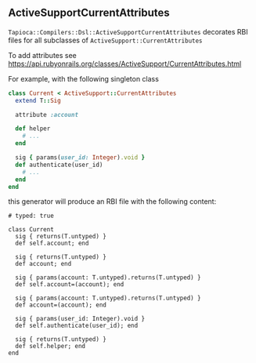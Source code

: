 ## ActiveSupportCurrentAttributes

`Tapioca::Compilers::Dsl::ActiveSupportCurrentAttributes` decorates RBI files for all
subclasses of `ActiveSupport::CurrentAttributes`

To add attributes see https://api.rubyonrails.org/classes/ActiveSupport/CurrentAttributes.html

For example, with the following singleton class

~~~rb
class Current < ActiveSupport::CurrentAttributes
  extend T::Sig

  attribute :account

  def helper
    # ...
  end

  sig { params(user_id: Integer).void }
  def authenticate(user_id)
    # ...
  end
end
~~~

this generator will produce an RBI file with the following content:
~~~rbi
# typed: true

class Current
  sig { returns(T.untyped) }
  def self.account; end

  sig { returns(T.untyped) }
  def account; end

  sig { params(account: T.untyped).returns(T.untyped) }
  def self.account=(account); end

  sig { params(account: T.untyped).returns(T.untyped) }
  def account=(account); end

  sig { params(user_id: Integer).void }
  def self.authenticate(user_id); end

  sig { returns(T.untyped) }
  def self.helper; end
end
~~~
